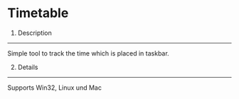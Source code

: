 Timetable
=========

1. Description
--------------
Simple tool to track the time which is placed in taskbar.

2. Details
----------
Supports Win32, Linux und Mac
